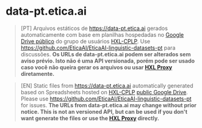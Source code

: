 # data-pt.etica.ai
> [PT] Arquivos estáticos de <https://data-pt.etica.ai> gerados automaticamente
  com base em planilhas hospedadas no [Google Drive público](https://drive.google.com/drive/folders/1VLm29IBV6iOnfagRKKD8cLntDAjIjL0z) do grupo de usuários
  [HXL-CPLP](https://github.com/HXL-CPLP). Use
  <https://github.com/EticaAI/EticaAI-linguistic-datasets-pt> para discussões.
  **Os URLs de data-pt.etica.ai podem ser alterados sem aviso prévio. Isto não
  é uma API versionada, porém pode ser usado caso você não queira gerar os
  arquivos ou usar [HXL Proxy](https://proxy.hxlstandard.org/) diretamente.**

> [EN] Static files from <https://data-pt.etica.ai> automatically generated based
  on Spreadsheets hosted on [HXL-CPLP](https://github.com/HXL-CPLP)
  [public Google Drive](https://drive.google.com/drive/folders/1VLm29IBV6iOnfagRKKD8cLntDAjIjL0z).
  Please use <https://github.com/EticaAI/EticaAI-linguistic-datasets-pt> for
  issues. **The URLs from data-pt.etica.ai may change without prior notice.
  This is not an versioned API, but can be used if you don't want generate the
  files or use the [HXL Proxy](https://proxy.hxlstandard.org/) directly.**
